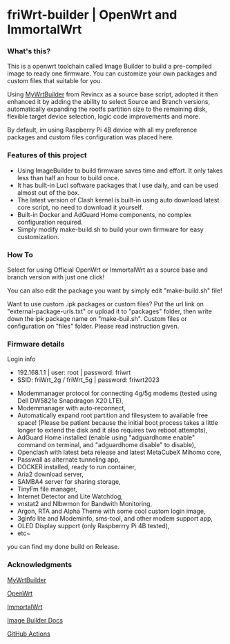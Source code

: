 # friWrt-builder | OpenWrt and ImmortalWrt

### What's this?
This is a openwrt toolchain called Image Builder to build a pre-compiled image to ready one firmware. You can customize your own packages and custom files that suitable for you. 

Using [MyWrtBuilder](https://github.com/Revincx/MyWrtBuilder) from Revincx as a source base script, adopted it then enhanced it by adding the ability to select Source and Branch versions, automatically expanding the rootfs partition size to the remaining disk, flexible target device selection, logic code improvements and more.

By default, im using Raspberry Pi 4B device with all my preference packages and custom files configuration was placed here.

### Features of this project
* Using ImageBuilder to build firmware saves time and effort. It only takes less than half an hour to build once.
* It has built-in Luci software packages that I use daily, and can be used almost out of the box.
* The latest version of Clash kernel is built-in using auto download latest core script, no need to download it yourself.
* Built-in Docker and AdGuard Home components, no complex configuration required.
* Simply modify make-build.sh to build your own firmware for easy customization.

### How To
Select for using Official OpenWrt or ImmortalWrt as a source base and branch version with just one click!

You can also edit the package you want by simply edit "make-build.sh" file!

Want to use custom .ipk packages or custom files?
Put the url link on "external-package-urls.txt" or upload it to "packages" folder, then write down the ipk package name on "make-buil.sh".
Custom files or configuration on "files" folder.
Please read instruction given.

### Firmware details

Login info
* 192.168.1.1 | user: root | password: friwrt
* SSID: friWrt_2g / friWrt_5g | password: friwrt2023

- Modemmanager protocol for connecting 4g/5g modems (tested using Dell DW5821e Snapdragon X20 LTE),
- Modemmanager with auto-reconnect,
- Automatically expand root partition and filesystem to available free space! (Please be patient because the initial boot process takes a little longer to extend the disk and it also requires two reboot attempts),
- AdGuard Home installed (enable using "adguardhome enable" command on terminal, and "adguardhome disable" to disable),
- Openclash with latest beta release and latest MetaCubeX Mihomo core,
- Passwall as alternate tunneling app,
- DOCKER installed, ready to run container,
- Aria2 download server,
- SAMBA4 server for sharing storage,
- TinyFm file manager,
- Internet Detector and Lite Watchdog,
- vnstat2 and Nlbwmon for Bandwith Monitoring,
- Argon, RTA and Alpha Theme with some cool custom login image,
- 3ginfo lite and Modeminfo, sms-tool, and other modem support app,
- OLED Display support (only Raspberrry Pi 4B tested),
- etc~

you can find my done build on Release.

### Acknowledgments

[MyWrtBuilder](https://github.com/Revincx/MyWrtBuilder)

[OpenWrt](https://github.com/openwrt/openwrt/)

[ImmortalWrt](https://github.com/immortalwrt/immortalwrt)

[Image Builder Docs](https://openwrt.org/docs/guide-user/additional-software/imagebuilder)

[GitHub Actions](https://github.com/features/actions)
